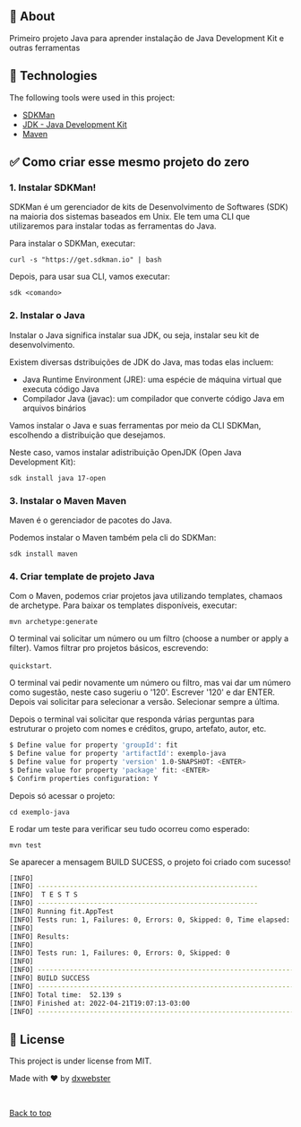 ## :dart: About ##

Primeiro projeto Java para aprender instalação de Java Development Kit e outras ferramentas

## :rocket: Technologies ##

The following tools were used in this project:

- [SDKMan](https://sdkman.io/)
- [JDK - Java Development Kit](https://sdkman.io/jdks)
- [Maven](https://sdkman.io/sdks)

## :white_check_mark: Como criar esse mesmo projeto do zero ##


### 1. Instalar SDKMan!

SDKMan é um gerenciador de kits de Desenvolvimento de Softwares (SDK) na maioria dos sistemas baseados em Unix.
Ele tem uma CLI que utilizaremos para instalar todas as ferramentas do Java.

Para instalar o SDKMan, executar:

`curl -s "https://get.sdkman.io" | bash`

Depois, para usar sua CLI, vamos executar:

`sdk <comando>`


### 2. Instalar o Java 

Instalar o Java significa instalar sua JDK, ou seja, instalar seu kit de desenvolvimento.

Existem diversas dstribuições de JDK do Java, mas todas elas incluem:

- Java Runtime Environment (JRE): uma espécie de máquina virtual que executa código Java
- Compilador Java (javac): um compilador que converte código Java em arquivos binários

Vamos instalar o Java e suas ferramentas por meio da CLI SDKMan, escolhendo a distribuição que desejamos.

Neste caso, vamos instalar adistribuição OpenJDK (Open Java Development Kit):

`sdk install java 17-open`

### 3. Instalar o Maven Maven

Maven é o gerenciador de pacotes do Java.

Podemos instalar o Maven também pela cli do SDKMan:

`sdk install maven`

### 4. Criar template de projeto Java

Com o Maven, podemos criar projetos java utilizando templates, chamaos de archetype. Para baixar os templates disponíveis, executar:

`mvn archetype:generate`

O terminal vai solicitar um número ou um filtro (choose a number or apply a filter). Vamos filtrar pro projetos básicos, escrevendo:

`quickstart`.

O terminal vai pedir novamente um número ou filtro, mas vai dar um número como sugestão, neste caso sugeriu o '120'. Escrever '120' e dar ENTER. Depois vai solicitar para selecionar a versão. Selecionar sempre a última.

Depois o terminal vai solicitar que responda várias perguntas para estruturar o projeto com nomes e créditos, grupo, artefato, autor, etc. 

```bash
$ Define value for property 'groupId': fit
$ Define value for property 'artifactId': exemplo-java
$ Define value for property 'version' 1.0-SNAPSHOT: <ENTER>
$ Define value for property 'package' fit: <ENTER>
$ Confirm properties configuration: Y
```

Depois só acessar o projeto:

`cd exemplo-java`

E rodar um teste para verificar seu tudo ocorreu como esperado:

`mvn test`

Se aparecer a mensagem BUILD SUCESS, o projeto foi criado com sucesso!

```bash
[INFO] 
[INFO] -------------------------------------------------------
[INFO]  T E S T S
[INFO] -------------------------------------------------------
[INFO] Running fit.AppTest
[INFO] Tests run: 1, Failures: 0, Errors: 0, Skipped: 0, Time elapsed: 0.012 s - in fit.AppTest
[INFO] 
[INFO] Results:
[INFO] 
[INFO] Tests run: 1, Failures: 0, Errors: 0, Skipped: 0
[INFO] 
[INFO] ------------------------------------------------------------------------
[INFO] BUILD SUCCESS
[INFO] ------------------------------------------------------------------------
[INFO] Total time:  52.139 s
[INFO] Finished at: 2022-04-21T19:07:13-03:00
[INFO] ------------------------------------------------------------------------
```

## :memo: License ##

This project is under license from MIT.


Made with :heart: by <a href="https://github.com/dxwebster" target="_blank">dxwebster</a>

&#xa0;

<a href="#top">Back to top</a>
